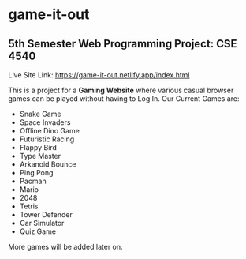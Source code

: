 # game-it-out

## 5th Semester Web Programming Project: CSE 4540

Live Site Link: https://game-it-out.netlify.app/index.html

This is a project for a **Gaming Website** where various casual browser games can be played without having to Log In.
Our Current Games are:

- Snake Game
- Space Invaders
- Offline Dino Game
- Futuristic Racing
- Flappy Bird
- Type Master
- Arkanoid Bounce
- Ping Pong
- Pacman
- Mario
- 2048
- Tetris
- Tower Defender
- Car Simulator
- Quiz Game

More games will be added later on.
